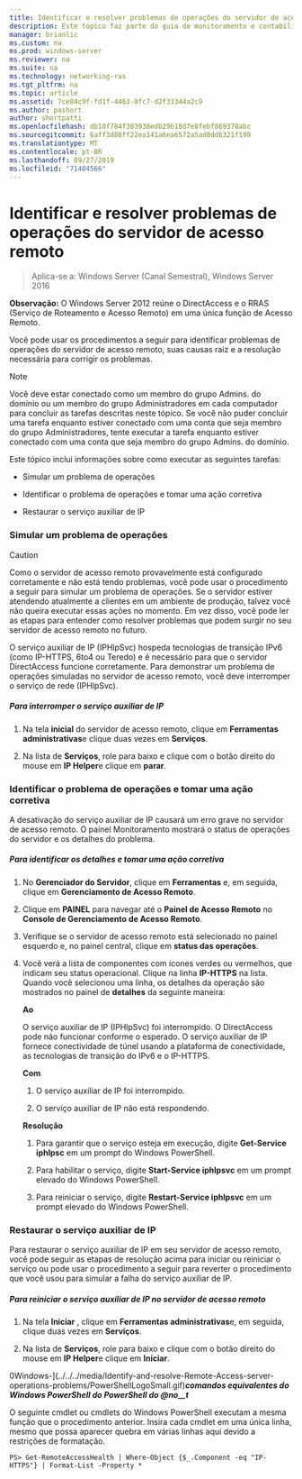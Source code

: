 ```yaml
---
title: Identificar e resolver problemas de operações do servidor de acesso remoto
description: Este tópico faz parte do guia de monitoramento e contabilidade de acesso remoto no Windows Server 2016.
manager: brianlic
ms.custom: na
ms.prod: windows-server
ms.reviewer: na
ms.suite: na
ms.technology: networking-ras
ms.tgt_pltfrm: na
ms.topic: article
ms.assetid: 7ce84c9f-fd1f-4463-8fc7-d2f33344a2c9
ms.author: pashort
author: shortpatti
ms.openlocfilehash: db10f784f383938edb29b18d7e8febf869378abc
ms.sourcegitcommit: 6aff3d88ff22ea141a6ea6572a5ad8dd6321f199
ms.translationtype: MT
ms.contentlocale: pt-BR
ms.lasthandoff: 09/27/2019
ms.locfileid: "71404566"
---
```

# <a name="identify-and-resolve-remote-access-server-operations-problems"></a>Identificar e resolver problemas de operações do servidor de acesso remoto

>Aplica-se a: Windows Server (Canal Semestral), Windows Server 2016

**Observação:** O Windows Server 2012 reúne o DirectAccess e o RRAS (Serviço de Roteamento e Acesso Remoto) em uma única função de Acesso Remoto.  
  
Você pode usar os procedimentos a seguir para identificar problemas de operações do servidor de acesso remoto, suas causas raiz e a resolução necessária para corrigir os problemas.  
  
> [!NOTE]  
> Você deve estar conectado como um membro do grupo Admins. do domínio ou um membro do grupo Administradores em cada computador para concluir as tarefas descritas neste tópico. Se você não puder concluir uma tarefa enquanto estiver conectado com uma conta que seja membro do grupo Administradores, tente executar a tarefa enquanto estiver conectado com uma conta que seja membro do grupo Admins. do domínio.  
  
Este tópico inclui informações sobre como executar as seguintes tarefas:  
  
- Simular um problema de operações  
  
- Identificar o problema de operações e tomar uma ação corretiva  
  
- Restaurar o serviço auxiliar de IP  
  
### <a name="BKMK_Simulate"></a>Simular um problema de operações  
  
> [!CAUTION]  
> Como o servidor de acesso remoto provavelmente está configurado corretamente e não está tendo problemas, você pode usar o procedimento a seguir para simular um problema de operações. Se o servidor estiver atendendo atualmente a clientes em um ambiente de produção, talvez você não queira executar essas ações no momento. Em vez disso, você pode ler as etapas para entender como resolver problemas que podem surgir no seu servidor de acesso remoto no futuro.  
  
O serviço auxiliar de IP (IPHlpSvc) hospeda tecnologias de transição IPv6 (como IP-HTTPS, 6to4 ou Teredo) e é necessário para que o servidor DirectAccess funcione corretamente. Para demonstrar um problema de operações simuladas no servidor de acesso remoto, você deve interromper o serviço de rede (IPHlpSvc).  
  
##### <a name="to-stop-the-ip-helper-service"></a>Para interromper o serviço auxiliar de IP  
  
1.  Na tela **inicial** do servidor de acesso remoto, clique em **Ferramentas administrativas**e clique duas vezes em **Serviços**.  
  
2.  Na lista de **Serviços**, role para baixo e clique com o botão direito do mouse em **IP Helper**e clique em **parar**.  
  
### <a name="BKMK_Identify"></a>Identificar o problema de operações e tomar uma ação corretiva  
A desativação do serviço auxiliar de IP causará um erro grave no servidor de acesso remoto. O painel Monitoramento mostrará o status de operações do servidor e os detalhes do problema.  
  
##### <a name="to-identify-the-details-and-take-corrective-action"></a>Para identificar os detalhes e tomar uma ação corretiva  
  
1.  No **Gerenciador do Servidor**, clique em **Ferramentas** e, em seguida, clique em **Gerenciamento de Acesso Remoto**.  
  
2.  Clique em **PAINEL** para navegar até o **Painel de Acesso Remoto** no **Console de Gerenciamento de Acesso Remoto**.  
  
3.  Verifique se o servidor de acesso remoto está selecionado no painel esquerdo e, no painel central, clique em **status das operações**.  
  
4.  Você verá a lista de componentes com ícones verdes ou vermelhos, que indicam seu status operacional. Clique na linha **IP-HTTPS** na lista. Quando você selecionou uma linha, os detalhes da operação são mostrados no painel de **detalhes** da seguinte maneira:  
  
    **Ao**  
  
    O serviço auxiliar de IP (IPHlpSvc) foi interrompido. O DirectAccess pode não funcionar conforme o esperado. O serviço auxiliar de IP fornece conectividade de túnel usando a plataforma de conectividade, as tecnologias de transição do IPv6 e o IP-HTTPS.  
  
    **Com**  
  
    1.  O serviço auxiliar de IP foi interrompido.  
  
    2.  O serviço auxiliar de IP não está respondendo.  
  
    **Resolução**  
  
    1.  Para garantir que o serviço esteja em execução, digite **Get-Service iphlpsc** em um prompt do Windows PowerShell.  
  
    2.  Para habilitar o serviço, digite **Start-Service iphlpsvc** em um prompt elevado do Windows PowerShell.  
  
    3.  Para reiniciar o serviço, digite **Restart-Service iphlpsvc** em um prompt elevado do Windows PowerShell.  
  
### <a name="BKMK_Restart"></a>Restaurar o serviço auxiliar de IP  
Para restaurar o serviço auxiliar de IP em seu servidor de acesso remoto, você pode seguir as etapas de resolução acima para iniciar ou reiniciar o serviço ou pode usar o procedimento a seguir para reverter o procedimento que você usou para simular a falha do serviço auxiliar de IP.  
  
##### <a name="to-restart-the-ip-helper-service-on-the-remote-access-server"></a>Para reiniciar o serviço auxiliar de IP no servidor de acesso remoto  
  
1.  Na tela **Iniciar** , clique em **Ferramentas administrativas**e, em seguida, clique duas vezes em **Serviços**.  
  
2.  Na lista de **Serviços**, role para baixo e clique com o botão direito do mouse em **IP Helper**e clique em **Iniciar**.  
  
0Windows-](../../../media/Identify-and-resolve-Remote-Access-server-operations-problems/PowerShellLogoSmall.gif)***<em>comandos equivalentes do Windows PowerShell</em> do PowerShell do @no__t***  
  
O seguinte cmdlet ou cmdlets do Windows PowerShell executam a mesma função que o procedimento anterior. Insira cada cmdlet em uma única linha, mesmo que possa aparecer quebra em várias linhas aqui devido a restrições de formatação.  
  
```  
PS> Get-RemoteAccessHealth | Where-Object {$_.Component -eq "IP-HTTPS"} | Format-List -Property *  
```  
  


